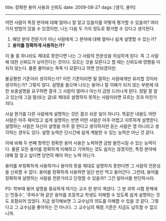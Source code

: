 title: 정확한 용어 사용과 신뢰도
date: 2009-08-27
dags: [생각, 용어]

---
어떤 사람이 특정 분야에 대해 얼마나 잘 알고 있을지를 어떻게 평가할 수 있을까? 여러 가지 방법이 있을 수 있겠지만, 나는 다음 두 가지 정도로 평가할 수 있다고 생각한다.
<!--more-->

1. 해당 분야 전문가가 아닌 사람에게 그 분야에 대해 얼마나 쉽게 설명할 수 있는가?
2. **용어를 정확하게 사용하는가?**

이 둘 중 하나라도 제대로 못한다면 나는 그 사람의 전문성을 의심하게 된다. 즉 그 사람에 대한 신뢰도가 낮아진다는 것이다. 모르는 것을 모른다고 할 때는 신뢰도에 영향을 미치지 않는다. 물론 물어보는 족족 다 모른다고 하면 안되겠지만.

불공평한 기준이라 생각하는가? 이런 기준이라면 말 잘하는 사람에게만 유리할 것이라 생각하는가? 그렇지 않다. 설명을 들으며 나오는 용어나 잘 이해가 되지 않는 부분에 대한 보충설명을 요구하면 결국 그 사람이 얼마나 아는지 금방 드러나게 된다. 정말 잘 알고 있는데 그걸 말(또는 글)로 제대로 설명하지 못하는 사람이라면 모르는 것과 마찬가지다.


사실 뭔가를 다른 사람에게 설명하는 것은 결코 쉬운 일이 아니다. 똑같은 내용도 어떤 사람은 아주 재미있고 쉽게 설명하는 반면 어떤 사람은 아주 어렵고 지루하게 설명한다. 설명하는 사람은 자신이 설명을 아주 잘 한다고 생각하지만 듣는 사람은 영 아니라고 생각하는 경우도 있다. 설명 능력은 단시간에 쉽게 계발한 수 있는 능력은 아닌 것 같다.

이에 비해 두 번째 항목인 정확한 용어 사용은 노력하면 금방 발전시킬 수 있는 능력이다. 물론 모든 용어를 정확하게 이해하고 기억하는 것도 쉽지는 않겠지만, 특정 분야에 대해 잘 알고 싶다면 당연히 해야 하는 노력 아닌가.

용어를 부정확하게 사용하거나 용어의 뜻을 제대로 설명하지 못한다면 그 사람의 전문성을 신뢰할 수 없다. 용어를 정확하게 사용하면 일단 반은 먹고 들어간다. 그런데, 용어를 정확하게 설명하는 사람을 전문가라고 단정할 수 있을까? 그건 알아서들 판단하시라.

PS: 학부때 용어 설명을 중요하게 여기는 교수 한 분이 계셨다. 그 분 과목 시험 문제에는'진동수', '주파수'와 같은 용어를 초등학교 학생도 이해할 수 있도록 쉽게 설명하는 것도 포함되어 있었다. 지금 생각해보면 그 교수님의 의도를 이해할 수 있을 것 같다. 그렇다고 그 교수님을 좋아하는 건 아니다. 그 교수님의 채점 기준은 지금도 납득할 수 없으니까.

